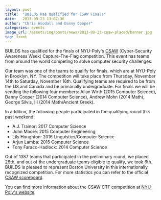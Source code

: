 ```yaml
---
layout: post
title:  "BUILDS Has Qualified for CSAW Finals"
date:   2013-09-23 13:07:36
author: "Chris Woodall and Danny Cooper"
categories: events
image_url: /assets/img/posts/news/2013-09-23-csaw-placed/banner.jpg
tag: front
---
```


BUILDS has qualified for the finals of NYU-Poly's [CSAW](https://csaw.isis.poly.edu/)  (Cyber-Security Awareness
Week) Capture-The-Flag competition. This event has teams from around the world
competing to solve computer security challenges. 

Our team was one of the teams to qualify for finals, which are at NYU-Poly in Brooklyn, NY. The competition will
take place from Thursday, November 14th to Saturday, November 16th. Qualifying teams
are required to be from the US and Canada and be primarially undergraduate. For finals
we will be sending the following four members: Allan Wirth (2015 Computer Science),
Danny Cooper (2014 Computer Science), Andrew Mohn (2014 Math), George Silvis, III 
(2014 Math/Ancient Greek).
     
<!-- more -->

In addition, the following people participated in the qualifying round
this past weekend:
     
- A.J. Trainor: 2017 Computer Science
- John Moore: 2015 Computer Engineering
- Lily Houghton: 2016 Linguistics/Computer Science
- Arjun Lamba: 2015 Computer Science
- Tony Faraco-Hadlock: 2014 Computer Science

Out of 1387 teams that participated in the preliminary round, we placed
26th, and out of the undergraduate teams eligible to qualify, we took 6th.
BUILDS is pleased to represent Boston University in this internationally
recognized competition. For more statistics you can refer to the official
[CSAW scoreboard](https://ctf.isis.poly.edu/scoreboard/).

You can find more information about the CSAW CTF competition at [NYU-Poly's
website](http://www.poly.edu/csaw2013).
